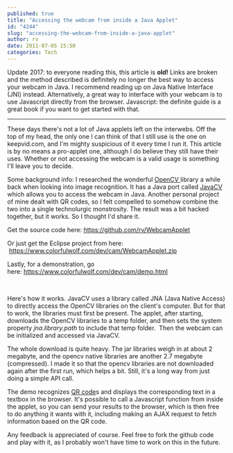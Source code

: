 ```yaml
---
published: true
title: "Accessing the webcam from inside a Java Applet"
id: "4244"
slug: "accessing-the-webcam-from-inside-a-java-applet"
author: rv
date: 2011-07-05 15:50
categories: Tech
---
```

Update 2017: to everyone reading this, this article is <strong>old!</strong> Links are broken and the method described is definitely no longer the best way to access your webcam in Java. I recommend reading up on Java Native Interface (JNI) instead. Alternatively, a great way to interface with your webcam is to use Javascript directly from the browser. Javascript: the definite guide is a great book if you want to get started with that.

-------------

These days there's not a lot of Java applets left on the interwebs. Off the top of my head, the only one I can think of that I still use is the one on keepvid.com, and I'm mighty suspicious of it every time I run it. This article is by no means a pro-applet one, although I do believe they still have their uses. Whether or not accessing the webcam is a valid usage is something I'll leave you to decide.

Some background info: I researched the wonderful <a href="http://opencv.willowgarage.com/wiki/" target="_blank" rel="noopener">OpenCV </a>library a while back when looking into image recognition. It has a Java port called <a href="http://code.google.com/p/javacv/" target="_blank" rel="noopener">JavaCV </a>which allows you to access the webcam in Java. Another personal project of mine dealt with QR codes, so I felt compelled to somehow combine the two into a single technolurgic monstrosity. The result was a bit hacked together, but it works. So I thought I'd share it.

Get the source code here:&nbsp;<a href="https://github.com/rv/WebcamApplet">https://github.com/rv/WebcamApplet</a>

Or just get the Eclipse project from here: &nbsp;<a href="https://www.colorfulwolf.com/dev/cam/WebcamApplet.zip" target="_blank" rel="noopener">https://www.colorfulwolf.com/dev/cam/WebcamApplet.zip</a>

Lastly, for a demonstration, go here:&nbsp;<a href="https://www.colorfulwolf.com/dev/cam/demo.html" target="_blank" rel="noopener">https://www.colorfulwolf.com/dev/cam/demo.html</a>

&nbsp;

Here's how it works. JavaCV uses a library called JNA (Java Native Access) to directly access the OpenCV libraries on the client's computer. But for that to work, the libraries must first be present. The applet, after starting, downloads the OpenCV libraries to a temp folder, and then sets the system property <em>jna.library.path</em>&nbsp;to include that temp folder.&nbsp;&nbsp;Then the webcam can be initialized and accessed via JavaCV.

The whole download is quite heavy. The jar libraries weigh in at about 2 megabyte, and the opencv native libraries are another 2.7 megabyte (compressed). I made it so that the opencv libraries are not downloaded again after the first run, which helps a bit. Still, it's a long way from just doing a simple API call.

The demo recognizes <a href="https://en.wikipedia.org/wiki/QR_code" target="_blank" rel="noopener">QR code</a>s and displays the corresponding text in a textbox in the browser. It's possible to call a Javascript function from inside the applet, so you can send your results to the browser, which is then free to do anything it wants with it, including making an AJAX request to fetch information based on the QR code.

Any feedback is appreciated of course. Feel free to fork the github code and play with it, as I probably won't have time to work on this in the future.

&nbsp;